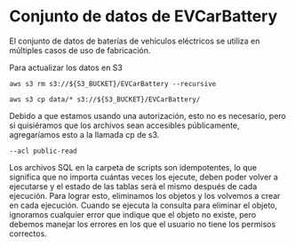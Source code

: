 Conjunto de datos de EVCarBattery
=================================

El conjunto de datos de baterías de vehículos eléctricos se utiliza en múltiples casos de uso de fabricación.

Para actualizar los datos en S3

    aws s3 rm s3://${S3_BUCKET}/EVCarBattery --recursive   

    aws s3 cp data/* s3://${S3_BUCKET}/EVCarBattery/ 

Debido a que estamos usando una autorización, esto no es necesario, pero si quisiéramos que los archivos sean accesibles públicamente, agregaríamos esto a la llamada cp de s3.

    --acl public-read    

Los archivos SQL en la carpeta de scripts son idempotentes, lo que significa que no importa cuántas veces los ejecute, deben poder volver a ejecutarse y el estado de las tablas será el mismo después de cada ejecución. Para lograr esto, eliminamos los objetos y los volvemos a crear en cada ejecución. Cuando se ejecuta la consulta para eliminar el objeto, ignoramos cualquier error que indique que el objeto no existe, pero debemos manejar los errores en los que el usuario no tiene los permisos correctos.
